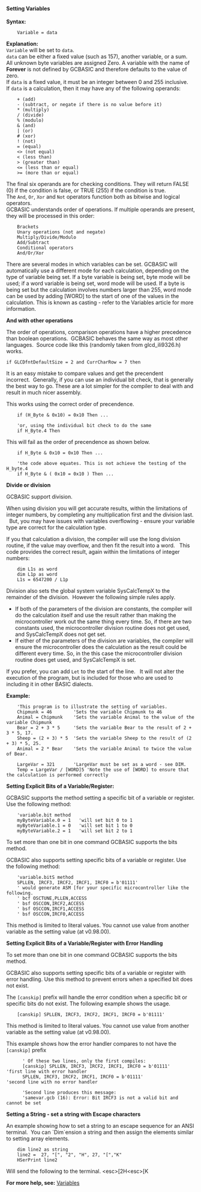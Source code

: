 <div class="section">

<div class="titlepage">

<div>

<div>

#### <span id="setting_variables"></span>Setting Variables

</div>

</div>

</div>

  
<span class="strong">**Syntax:**</span>

``` screen
    Variable = data
```

  
<span class="strong">**Explanation:**</span>  
`Variable` will be set to `data`.  
`data` can be either a fixed value (such as 157), another variable, or a
sum.  
All unknown byte variables are assigned Zero. A variable with the name
of <span class="strong">**Forever**</span> is not defined by GCBASIC and
therefore defaults to the value of zero.  
If `data` is a fixed value, it must be an integer between 0 and 255
inclusive.  
If `data` is a calculation, then it may have any of the following
operands:

  

``` screen
    + (add)
    - (subtract, or negate if there is no value before it)
    * (multiply)
    / (divide)
    % (modulo)
    & (and)
    | (or)
    # (xor)
    ! (not)
    = (equal)
    <> (not equal)
    < (less than)
    > (greater than)
    <= (less than or equal)
    >= (more than or equal)
```

  
The final six operands are for checking conditions. They will return
FALSE (0) if the condition is false, or TRUE (255) if the condition is
true.  
The `And`, `Or`, `Xor` and `Not` operators function both as bitwise and
logical operators.  
GCBASIC understands order of operations. If multiple operands are
present, they will be processed in this order:  

``` screen
    Brackets
    Unary operations (not and negate)
    Multiply/Divide/Modulo
    Add/Subtract
    Conditional operators
    And/Or/Xor
```

  
There are several modes in which variables can be set. GCBASIC will
automatically use a different mode for each calculation, depending on
the type of variable being set. If a byte variable is being set, byte
mode will be used; if a word variable is being set, word mode will be
used. If a byte is being set but the calculation involves numbers larger
than 255, word mode can be used by adding \[WORD\] to the start of one
of the values in the calculation. This is known as casting - refer to
the Variables article for more information.  
  

<span class="strong">**And with other operations**</span>

The order of operations, comparison operations have a higher precedence
than boolean operations.  GCBASIC behaves the same way as most other
languages.  Source code like this (randomly taken from glcd\_ili9326.h)
works.

``` screen
if GLCDfntDefaultSize = 2 and CurrCharRow = 7 then
```

It is an easy mistake to compare values and get the precendent
incorrect.  Generally, if you can use an individual bit check, that is
generally the best way to go. These are a lot simpler for the compiler
to deal with and result in much nicer assembly.

This works using the correct order of precendence.

``` screen
    if (H_Byte & 0x10) = 0x10 Then ...

    'or, using the individual bit check to do the same
    if H_Byte.4 Then
```

This will fail as the order of precendence as shown below.

``` screen
    if H_Byte & 0x10 = 0x10 Then ...

    'the code above equates. This is not achieve the testing of the H_byte.4
    if H_Byte & ( 0x10 = 0x10 ) Then ...
```

<span class="strong">**Divide or division**</span>

GCBASIC support division.

When using division you will get accurate results, within the
limitations of integer numbers, by completing any multiplication first
and the division last.   But, you may have issues with variables
overflowing - ensure your variable type are correct for the calculation
type.

If you that calculation a division, the compiler will use the long
division routine, if the value may overflow, and then fit the result
into a word.   This code provides the correct result, again within the
limitations of integer numbers:

``` screen
    dim L1s as word
    dim L1p as word
    L1s = 6547200 / L1p
```

Division also sets the global system variable SysCalcTempX to the
remainder of the division.  However the following simple rules apply.  

<div class="itemizedlist">

-   If both of the parameters of the division are constants, the
    compiler will do the calculation itself and use the result rather
    than making the microcontroller work out the same thing every time.
    So, if there are two constants used, the microcontroller division
    routine does not get used, and SysCalcTempX does not get set.
-   If either of the parameters of the division are variables, the
    compiler will ensure the microcontroller does the calculation as the
    result could be different every time. So, in the this case the
    microcontroller division routine does get used, and SysCalcTempX is
    set.  

</div>

If you prefer, you can add `Let` to the start of the line.   It will not
alter the execution of the program, but is included for those who are
used to including it in other BASIC dialects.  
  

<span class="strong">**Example:**</span>

``` screen
    'This program is to illustrate the setting of variables.
    Chipmunk = 46        'Sets the variable Chipmunk to 46
    Animal = Chipmunk    'Sets the variable Animal to the value of the variable Chipmunk
    Bear = 2 + 3 * 5     'Sets the variable Bear to the result of 2 + 3 * 5, 17.
    Sheep = (2 + 3) * 5  'Sets the variable Sheep to the result of (2 + 3) * 5, 25.
    Animal = 2 * Bear    'Sets the variable Animal to twice the value of Bear.

    LargeVar = 321       'LargeVar must be set as a word - see DIM.
    Temp = LargeVar / [WORD]5 'Note the use of [WORD] to ensure that the calculation is performed correctly
```

  
  
<span class="strong">**Setting Explicit Bits of a
Variable/Register:**</span>  
  
GCBASIC supports the method setting a specific bit of a variable or
register. Use the following method:  

``` screen
    'variable.bit method
    myByteVariable.0 = 1   'will set bit 0 to 1
    myByteVariable.1 = 0   'will set bit 1 to 0
    myByteVariable.2 = 1   'will set bit 2 to 1
```

  

To set more than one bit in one command GCBASIC supports the bits
method.  

GCBASIC also supports setting specific bits of a variable or register.
Use the following method:  

``` screen
    'variable.bitS method
    SPLLEN, IRCF3, IRCF2, IRCF1, IRCF0 = b'01111'
    ' would generate ASM [for your specific microcontroller like the following.
    ' bcf OSCTUNE,PLLEN,ACCESS
    ' bsf OSCCON,IRCF2,ACCESS
    ' bsf OSCCON,IRCF1,ACCESS
    ' bsf OSCCON,IRCF0,ACCESS
```

  
This method is limited to literal values. You cannot use value from
another variable as the setting value (at v0.98.00).  
  

<span class="strong">**Setting Explicit Bits of a Variable/Register with
Error Handling**</span>  
  
To set more than one bit in one command GCBASIC supports the bits
method.  

GCBASIC also supports setting specific bits of a variable or register
with error handling. Use this method to prevent errors when a specified
bit does not exist.  

The `[canskip]` prefix will handle the error condition when a specific
bit or specific bits do not exist. The following example shows the
usage.  

``` screen
    [canskip] SPLLEN, IRCF3, IRCF2, IRCF1, IRCF0 = b'01111'
```

  
This method is limited to literal values. You cannot use value from
another variable as the setting value (at v0.98.00).  
  
This example shows how the error handler compares to not have the
`[canskip]` prefix  

``` screen
      ' Of these two lines, only the first compiles:
      [canskip] SPLLEN, IRCF3, IRCF2, IRCF1, IRCF0 = b'01111'    'first line with error handler
      SPLLEN, IRCF3, IRCF2, IRCF1, IRCF0 = b'01111'              'second line with no error handler

      'Second line produces this message:
      'samevar.gcb (16): Error: Bit IRCF3 is not a valid bit and cannot be set
```

  
<span class="strong">**Setting a String - set a string with Escape
characters**</span>

An example showing how to set a string to an escape sequence for an ANSI
terminal.  You can \`Dim\`ension a string and then assign the elements
similar to setting array elements.

``` screen
    dim line2 as string
    line2 =  27, "[", "2", "H", 27, "[","K"
    HSerPrint line2
```

Will send the following to the terminal. &lt;esc&gt;\[2H&lt;esc&gt;\[K

  
  

<span class="strong">**For more help, see:**</span>
<a href="variables" class="link" title="Variables">Variables</a>

</div>

